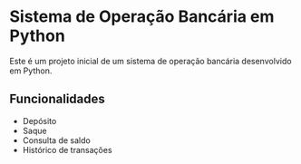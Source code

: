 # Sistema de Operação Bancária em Python

Este é um projeto inicial de um sistema de operação bancária desenvolvido em Python.

## Funcionalidades

- Depósito
- Saque
- Consulta de saldo
- Histórico de transações
